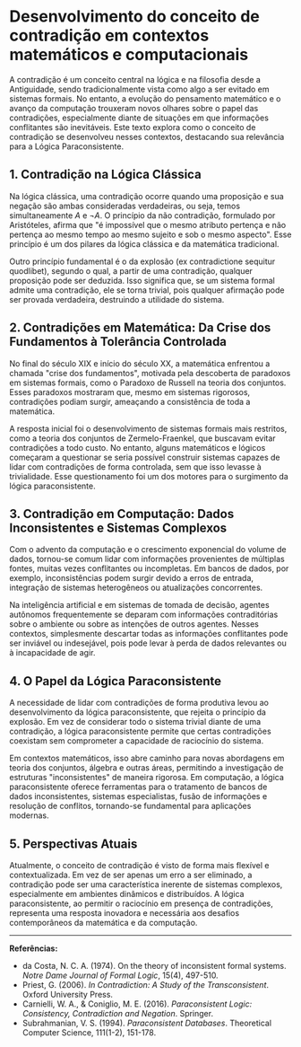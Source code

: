
# Desenvolvimento do conceito de contradição em contextos matemáticos e computacionais

A contradição é um conceito central na lógica e na filosofia desde a Antiguidade, sendo tradicionalmente vista como algo a ser evitado em sistemas formais. No entanto, a evolução do pensamento matemático e o avanço da computação trouxeram novos olhares sobre o papel das contradições, especialmente diante de situações em que informações conflitantes são inevitáveis. Este texto explora como o conceito de contradição se desenvolveu nesses contextos, destacando sua relevância para a Lógica Paraconsistente.

## 1. Contradição na Lógica Clássica

Na lógica clássica, uma contradição ocorre quando uma proposição e sua negação são ambas consideradas verdadeiras, ou seja, temos simultaneamente $A$ e $\neg A$. O princípio da não contradição, formulado por Aristóteles, afirma que "é impossível que o mesmo atributo pertença e não pertença ao mesmo tempo ao mesmo sujeito e sob o mesmo aspecto". Esse princípio é um dos pilares da lógica clássica e da matemática tradicional.

Outro princípio fundamental é o da explosão (ex contradictione sequitur quodlibet), segundo o qual, a partir de uma contradição, qualquer proposição pode ser deduzida. Isso significa que, se um sistema formal admite uma contradição, ele se torna trivial, pois qualquer afirmação pode ser provada verdadeira, destruindo a utilidade do sistema.

## 2. Contradições em Matemática: Da Crise dos Fundamentos à Tolerância Controlada

No final do século XIX e início do século XX, a matemática enfrentou a chamada "crise dos fundamentos", motivada pela descoberta de paradoxos em sistemas formais, como o Paradoxo de Russell na teoria dos conjuntos. Esses paradoxos mostraram que, mesmo em sistemas rigorosos, contradições podiam surgir, ameaçando a consistência de toda a matemática.

A resposta inicial foi o desenvolvimento de sistemas formais mais restritos, como a teoria dos conjuntos de Zermelo-Fraenkel, que buscavam evitar contradições a todo custo. No entanto, alguns matemáticos e lógicos começaram a questionar se seria possível construir sistemas capazes de lidar com contradições de forma controlada, sem que isso levasse à trivialidade. Esse questionamento foi um dos motores para o surgimento da lógica paraconsistente.

## 3. Contradição em Computação: Dados Inconsistentes e Sistemas Complexos

Com o advento da computação e o crescimento exponencial do volume de dados, tornou-se comum lidar com informações provenientes de múltiplas fontes, muitas vezes conflitantes ou incompletas. Em bancos de dados, por exemplo, inconsistências podem surgir devido a erros de entrada, integração de sistemas heterogêneos ou atualizações concorrentes.

Na inteligência artificial e em sistemas de tomada de decisão, agentes autônomos frequentemente se deparam com informações contraditórias sobre o ambiente ou sobre as intenções de outros agentes. Nesses contextos, simplesmente descartar todas as informações conflitantes pode ser inviável ou indesejável, pois pode levar à perda de dados relevantes ou à incapacidade de agir.

## 4. O Papel da Lógica Paraconsistente

A necessidade de lidar com contradições de forma produtiva levou ao desenvolvimento da lógica paraconsistente, que rejeita o princípio da explosão. Em vez de considerar todo o sistema trivial diante de uma contradição, a lógica paraconsistente permite que certas contradições coexistam sem comprometer a capacidade de raciocínio do sistema.

Em contextos matemáticos, isso abre caminho para novas abordagens em teoria dos conjuntos, álgebra e outras áreas, permitindo a investigação de estruturas "inconsistentes" de maneira rigorosa. Em computação, a lógica paraconsistente oferece ferramentas para o tratamento de bancos de dados inconsistentes, sistemas especialistas, fusão de informações e resolução de conflitos, tornando-se fundamental para aplicações modernas.

## 5. Perspectivas Atuais

Atualmente, o conceito de contradição é visto de forma mais flexível e contextualizada. Em vez de ser apenas um erro a ser eliminado, a contradição pode ser uma característica inerente de sistemas complexos, especialmente em ambientes dinâmicos e distribuídos. A lógica paraconsistente, ao permitir o raciocínio em presença de contradições, representa uma resposta inovadora e necessária aos desafios contemporâneos da matemática e da computação.

---

**Referências:**

- da Costa, N. C. A. (1974). On the theory of inconsistent formal systems. *Notre Dame Journal of Formal Logic*, 15(4), 497-510.
- Priest, G. (2006). *In Contradiction: A Study of the Transconsistent*. Oxford University Press.
- Carnielli, W. A., & Coniglio, M. E. (2016). *Paraconsistent Logic: Consistency, Contradiction and Negation*. Springer.
- Subrahmanian, V. S. (1994). *Paraconsistent Databases*. Theoretical Computer Science, 111(1-2), 151-178.
```
